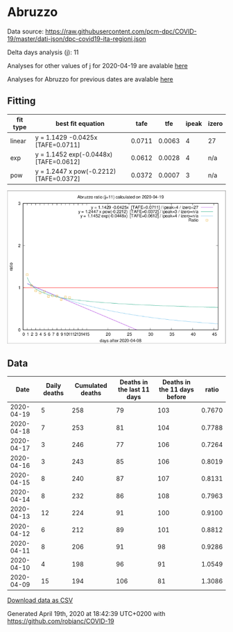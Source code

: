 # Abruzzo

Data source: https://raw.githubusercontent.com/pcm-dpc/COVID-19/master/dati-json/dpc-covid19-ita-regioni.json

Delta days analysis (j): 11

Analyses for other values of j for 2020-04-19 are avalable [here](../2020-04-19/README.md)

Analyses for Abruzzo for previous dates are avalable [here](../README.md)

## Fitting 
|fit type|best fit equation|tafe|tfe|ipeak|izero|
|-------|-----|--------|------|---|---|
|linear|y = 1.1429 -0.0425x  [TAFE=0.0711]|0.0711|0.0063|4|27|
|exp|y = 1.1452 exp(-0.0448x)  [TAFE=0.0612]|0.0612|0.0028|4|n/a|
|pow|y = 1.2447 x pow(-0.2212)  [TAFE=0.0372]|0.0372|0.0007|3|n/a|

![Plot](COVID-19_abruzzo_j11_2020-04-19.png)

## Data
|Date|Daily deaths|Cumulated deaths|Deaths in the last 11 days|Deaths in the 11 days before|ratio|
|----|----------|-----------|-------|--------------------|-----|
|2020-04-19|5|258|79|103|0.7670|
|2020-04-18|7|253|81|104|0.7788|
|2020-04-17|3|246|77|106|0.7264|
|2020-04-16|3|243|85|106|0.8019|
|2020-04-15|8|240|87|107|0.8131|
|2020-04-14|8|232|86|108|0.7963|
|2020-04-13|12|224|91|100|0.9100|
|2020-04-12|6|212|89|101|0.8812|
|2020-04-11|8|206|91|98|0.9286|
|2020-04-10|4|198|96|91|1.0549|
|2020-04-09|15|194|106|81|1.3086|

[Download data as CSV](COVID-19_abruzzo_j11_2020-04-19.csv)

Generated April 19th, 2020 at 18:42:39 UTC+0200 with https://github.com/robianc/COVID-19
